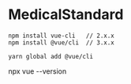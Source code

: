 # MedicalStandard

```
npm install vue-cli   // 2.x.x
npm install @vue/cli  // 3.x.x

yarn global add @vue/cli
```

npx vue --version
